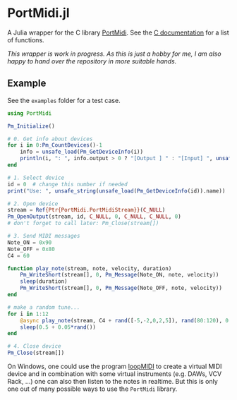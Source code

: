 # PortMidi.jl

<!---
[![Stable](https://img.shields.io/badge/docs-stable-blue.svg)](https://SteffenPL.github.io/PortMidi.jl/stable/)
[![Dev](https://img.shields.io/badge/docs-dev-blue.svg)](https://SteffenPL.github.io/PortMidi.jl/dev/)
[![Build Status](https://github.com/SteffenPL/PortMidi.jl/actions/workflows/CI.yml/badge.svg?branch=main)](https://github.com/SteffenPL/PortMidi.jl/actions/workflows/CI.yml?query=branch%3Amain)
--->

A Julia wrapper for the C library [PortMidi](https://github.com/PortMidi/portmidi). 
See the [C documentation](https://portmidi.github.io/portmidi_docs/) for a list of functions. 

_This wrapper is work in progress. As this is just a hobby for me, I am also happy to hand over the repository in more suitable hands._

## Example

See the `examples` folder for a test case. 

```julia
using PortMidi 

Pm_Initialize()

# 0. Get info about devices
for i in 0:Pm_CountDevices()-1
    info = unsafe_load(Pm_GetDeviceInfo(i))
    println(i, ": ", info.output > 0 ? "[Output ] " : "[Input] ", unsafe_string(info.name), " (", unsafe_string(info.interf), ")")
end

# 1. Select device
id = 0  # change this number if needed
print("Use: ", unsafe_string(unsafe_load(Pm_GetDeviceInfo(id)).name))

# 2. Open device 
stream = Ref{Ptr{PortMidi.PortMidiStream}}(C_NULL)
Pm_OpenOutput(stream, id, C_NULL, 0, C_NULL, C_NULL, 0)
# don't forget to call later: Pm_Close(stream[])

# 3. Send MIDI messages 
Note_ON = 0x90
Note_OFF = 0x80
C4 = 60

function play_note(stream, note, velocity, duration)
    Pm_WriteShort(stream[], 0, Pm_Message(Note_ON, note, velocity))
    sleep(duration)
    Pm_WriteShort(stream[], 0, Pm_Message(Note_OFF, note, velocity))
end

# make a random tune...
for i in 1:12
    @async play_note(stream, C4 + rand([-5,-2,0,2,5]), rand(80:120), 0.4 + 0.05*rand())
    sleep(0.5 + 0.05*rand())
end

# 4. Close device
Pm_Close(stream[])
```

On Windows, one could use the program [loopMIDI](https://www.tobias-erichsen.de/software/loopmidi.html) to create a virtual MIDI device 
and in combination with some virtual instruments (e.g. DAWs, VCV Rack, ...) one can also then listen to the notes in realtime. But this
is only one out of many possible ways to use the `PortMidi` library.
